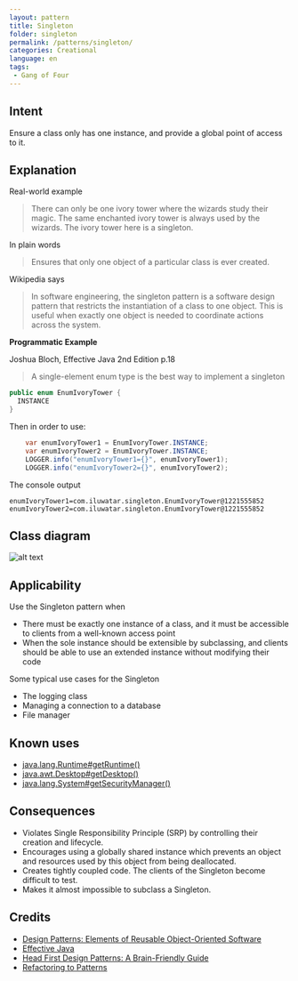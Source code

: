 ```yaml
---
layout: pattern
title: Singleton
folder: singleton
permalink: /patterns/singleton/
categories: Creational
language: en
tags:
 - Gang of Four
---
```


## Intent

Ensure a class only has one instance, and provide a global point of access to it.

## Explanation

Real-world example

> There can only be one ivory tower where the wizards study their magic. The same enchanted ivory 
> tower is always used by the wizards. The ivory tower here is a singleton.

In plain words

> Ensures that only one object of a particular class is ever created.

Wikipedia says

> In software engineering, the singleton pattern is a software design pattern that restricts the 
> instantiation of a class to one object. This is useful when exactly one object is needed to 
> coordinate actions across the system.

**Programmatic Example**

Joshua Bloch, Effective Java 2nd Edition p.18

> A single-element enum type is the best way to implement a singleton

```java
public enum EnumIvoryTower {
  INSTANCE
}
```

Then in order to use:

```java
    var enumIvoryTower1 = EnumIvoryTower.INSTANCE;
    var enumIvoryTower2 = EnumIvoryTower.INSTANCE;
    LOGGER.info("enumIvoryTower1={}", enumIvoryTower1);
    LOGGER.info("enumIvoryTower2={}", enumIvoryTower2);
```

The console output

```
enumIvoryTower1=com.iluwatar.singleton.EnumIvoryTower@1221555852
enumIvoryTower2=com.iluwatar.singleton.EnumIvoryTower@1221555852
```

## Class diagram

![alt text](/etc/singleton.urm.png "Singleton pattern class diagram")

## Applicability

Use the Singleton pattern when

* There must be exactly one instance of a class, and it must be accessible to clients from a well-known access point
* When the sole instance should be extensible by subclassing, and clients should be able to use an extended instance without modifying their code

Some typical use cases for the Singleton

* The logging class
* Managing a connection to a database
* File manager

## Known uses

* [java.lang.Runtime#getRuntime()](http://docs.oracle.com/javase/8/docs/api/java/lang/Runtime.html#getRuntime%28%29)
* [java.awt.Desktop#getDesktop()](http://docs.oracle.com/javase/8/docs/api/java/awt/Desktop.html#getDesktop--)
* [java.lang.System#getSecurityManager()](http://docs.oracle.com/javase/8/docs/api/java/lang/System.html#getSecurityManager--)


## Consequences

* Violates Single Responsibility Principle (SRP) by controlling their creation and lifecycle.
* Encourages using a globally shared instance which prevents an object and resources used by this object from being deallocated.     
* Creates tightly coupled code. The clients of the Singleton become difficult to test.
* Makes it almost impossible to subclass a Singleton.

## Credits

* [Design Patterns: Elements of Reusable Object-Oriented Software](https://www.amazon.com/gp/product/0201633612/ref=as_li_tl?ie=UTF8&camp=1789&creative=9325&creativeASIN=0201633612&linkCode=as2&tag=javadesignpat-20&linkId=675d49790ce11db99d90bde47f1aeb59)
* [Effective Java](https://www.amazon.com/gp/product/0134685997/ref=as_li_tl?ie=UTF8&camp=1789&creative=9325&creativeASIN=0134685997&linkCode=as2&tag=javadesignpat-20&linkId=4e349f4b3ff8c50123f8147c828e53eb)
* [Head First Design Patterns: A Brain-Friendly Guide](https://www.amazon.com/gp/product/0596007124/ref=as_li_tl?ie=UTF8&camp=1789&creative=9325&creativeASIN=0596007124&linkCode=as2&tag=javadesignpat-20&linkId=6b8b6eea86021af6c8e3cd3fc382cb5b)
* [Refactoring to Patterns](https://www.amazon.com/gp/product/0321213351/ref=as_li_tl?ie=UTF8&camp=1789&creative=9325&creativeASIN=0321213351&linkCode=as2&tag=javadesignpat-20&linkId=2a76fcb387234bc71b1c61150b3cc3a7)
